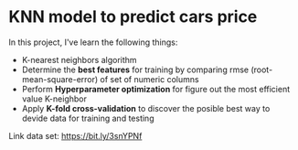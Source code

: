 # KNN model to predict cars price
In this project, I've learn the following things:
- K-nearest neighbors algorithm
- Determine the **best features** for training by comparing rmse (root-mean-square-error) of set of numeric columns
- Perform **Hyperparameter optimization** for figure out the most efficient value K-neighbor
- Apply **K-fold cross-validation** to discover the posible best way to devide data for training and testing

Link data set: https://bit.ly/3snYPNf
